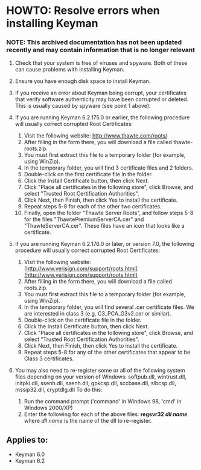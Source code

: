 # HOWTO: Resolve errors when installing Keyman

### **NOTE**: This archived documentation has not been updated recently and may contain information that is no longer relevant

1. Check that your system is free of viruses and spyware.  Both of these can cause problems with installing Keyman.
2. Ensure you have enough disk space to install Keyman.
3. If you receive an error about Keyman being corrupt, your certificates that verify software authenticity may have
been corrupted or deleted.  This is usually caused by spyware (see point 1 above).
4. If you are running Keyman 6.2.175.0 or earlier, the following procedure will usually
correct corrupted Root Certificates:
    1. Visit the following website: http://www.thawte.com/roots/
    2. After filling in the form there, you will download a file called thawte-roots.zip.
    3. You must first extract this file to a temporary folder (for example, using WinZip).
    4. In the temporary folder, you will find 3 certificate files and 2 folders.
    5. Double-click on the first certificate file in the folder.
    6. Click the Install Certificate button, then click Next.
    7. Click "Place all certificates in the following store", click Browse, and select "Trusted Root Certification Authorities".
    8. Click Next, then Finish, then click Yes to install the certificate.
    9. Repeat steps 5-8 for each of the other two certificates.
    10. Finally, open the folder "Thawte Server Roots", and follow steps 5-8 for the files "ThawtePremiumServerCA.cer" and "ThawteServerCA.cer". These files have an icon that looks like a certificate.

5. If you are running Keyman 6.2.176.0 or later, or version 7.0, the following procedure will usually correct corrupted Root Certificates:
    1. Visit the following website: [http://www.verisign.com/support/roots.html](http://www.verisign.com/support/roots.html)
    2. After filling in the form there, you will download a file called roots.zip.
    3. You must first extract this file to a temporary folder (for example, using WinZip).
    4. In the temporary folder, you will find several .cer certificate files. We are interested in class 3 (e.g. C3_PCA_G3v2.cer or similar).
    5. Double-click on the certificate file in the folder.
    6. Click the Install Certificate button, then click Next.
    7. Click "Place all certificates in the following store", click Browse, and select "Trusted Root Certification Authorities".
    8. Click Next, then Finish, then click Yes to install the certificate.
    9. Repeat steps 5-8 for any of the other certificates that appear to be Class 3 certificates.

6. You may also need to re-register some or all of the following system files depending on your version of Windows: softpub.dll, wintrust.dll, initpki.dll, ssenh.dll, saenh.dll, gpkcsp.dll, sccbase.dll, slbcsp.dll, mssip32.dll, cryptdlg.dll To do this:
     1. Run the command prompt ('command' in Windows 98, 'cmd' in Windows 2000/XP)
     2. Enter the following for each of the above files: **regsvr32 _dll name_** where _dll name_ is the name of the dll to re-register.


## Applies to:
* Keyman 6.0
* Keyman 6.2
